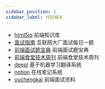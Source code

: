 ```yaml
---
sidebar_position: 1
sidebar_label: 代码相关
---
```


- [html5iq](https://www.html5iq.com/index.html) 前端知识库
- [面试指南](https://q.shanyue.tech/) 互联网大厂面试每日一题
- [前端面试题宝典](https://fe.ecool.fun/) 前端面试题宝典
- [前端食堂技术周刊](https://github.com/Geekhyt/weekly/) 前端食堂技术周刊
- [deepl](https://www.deepl.com) 基于机器学习翻译系统
- [notion](https://www.notion.so/) 在线笔记系统
- [yuchengkai](https://yuchengkai.cn/) 前端面试资料
